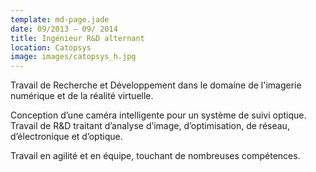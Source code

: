 ```yaml
---
template: md-page.jade
date: 09/2013 – 09/ 2014
title: Ingénieur R&D alternant
location: Catopsys
image: images/catopsys_h.jpg
---
```

Travail de Recherche et Développement dans le domaine de l'imagerie numérique et de la réalité virtuelle.

Conception d’une caméra intelligente pour un système de suivi optique. Travail de R&D traitant d’analyse d’image, d’optimisation, de réseau, d’électronique et d’optique.

Travail en agilité et en équipe, touchant de nombreuses compétences. 